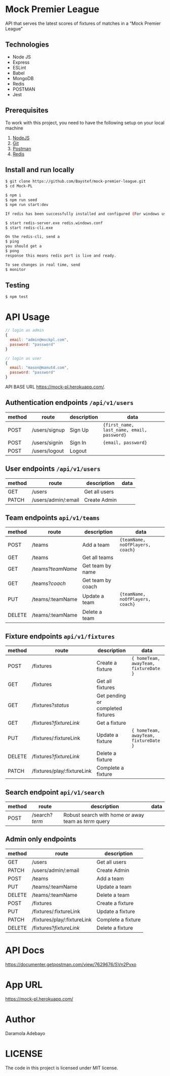 # Mock Premier League
 API that serves the latest scores of fixtures of matches in a “Mock Premier League”


## Technologies

- Node JS
- Express
- ESLint
- Babel
- MongoDB
- Redis
- POSTMAN
- Jest


## Prerequisites

To work with this project, you need to have the following setup on your local machine

1. [NodeJS](https://nodejs.org)
2. [Git](https://git-scm.com/downloads)
3. [Postman](https://www.getpostman.com/downloads)
4. [Redis](https://www.redislabs.com)

## Install and run locally

```bash
$ git clone https://github.com/Baystef/mock-premier-league.git
$ cd Mock-PL

$ npm i
$ npm run seed 
$ npm run start:dev
```
```bash
If redis has been successfully installed and configured (For windows users)

$ start redis-server.exe redis.windows.conf
$ start redis-cli.exe 

On the redis-cli, send a 
$ ping
you should get a 
$ pong 
response this means redis port is live and ready.

To see changes in real time, send
$ monitor
```
## Testing
```
$ npm test
```

# API Usage


```js
// login as admin
{
  email: "admin@mockpl.com",
  password: "password"
}

// login as user
{
  email: "mason@manutd.com",
  password: "password"
}
```

API BASE URL https://mock-pl.herokuapp.com/.

## Authentication endpoints `/api/v1/users`

| method | route        | description               | data                                          |
| ------ | ------------ | ------------------------- | ----------------------------------------------|
| POST   | /users/signup| Sign Up                   | `{first_name, last_name, email, password}`    |
| POST   | /users/signin| Sign In                   | `{email, password}`                           |
| POST   | /users/logout| Logout                    |                                               |



## User endpoints `/api/v1/users`

| method | route               | description             | data                                 |
| ------ | ------------------- | ----------------------- | ------------------------------------ |
| GET    | /users              | Get all users           |                                      |
| PATCH  | /users/admin/:email | Create Admin            |                                      |



## Team endpoints `api/v1/teams`

| method | route            | description          | data                            |
| ------ | ---------------- | -------------------- | ------------------------------- |
| POST   | /teams           | Add a team           | `{teamName, noOfPlayers, coach}`|
| GET    | /teams           | Get all teams        |                                 |
| GET    | /teams?_teamName_| Get team by name     |                                 |
| GET    | /teams?_coach_   | Get team by coach    |                                 |
| PUT    | /teams/:teamName | Update a team        | `{teamName, noOfPlayers, coach}`|
| DELETE | /teams/:teamName | Delete a team        |                                 |
           

## Fixture endpoints `api/v1/fixtures`

| method | route          | description             | data                                 |
| ------ | -------------- | ----------------------- | ------------------------------------ |
| POST   | /fixtures      | Create a fixture        | `{ homeTeam, awayTeam, fixtureDate }`|
| GET    | /fixtures      | Get all fixtures        |                                      |
| GET    | /fixtures?_status_| Get pending or completed fixtures|                          |
| GET    | /fixtures?_fixtureLink_| Get a fixture   |                                      |
| PUT    | /fixtures/:fixtureLink | Update a fixture| `{ homeTeam, awayTeam, fixtureDate }`|
| DELETE | /fixtures?_fixtureLink_| Delete a fixture|                                      |
| PATCH  | /fixtures/play/:fixtureLink| Complete a fixture|                                |


## Search endpoint `api/v1/search`

| method | route          | description             | data                                 |
| ------ | -------------- | ----------------------- | ------------------------------------ |
| POST   | /search?_term_ | Robust search with home or away team as _term_ query |         |


## Admin only endpoints 

| method | route                      | description               | 
| ------ | -------------------------- | ------------------------- |
| GET    | /users                     | Get all users             |
| PATCH  | /users/admin/:email        | Create Admin              |
| POST   | /teams                     | Add a team                |
| PUT    | /teams/:teamName           | Update a team             |
| DELETE | /teams/:teamName           | Delete a team             |
| POST   | /fixtures                  | Create a fixture          |
| PUT    | /fixtures/:fixtureLink     | Update a fixture          |
| PATCH  | /fixtures/play/:fixtureLink| Complete a fixture        |
| DELETE | /fixtures?_fixtureLink_    | Delete a fixture          |


# API Docs
https://documenter.getpostman.com/view/7629676/SVn2Pvxo
# App URL
https://mock-pl.herokuapp.com/
# Author
Daramola Adebayo
# LICENSE
The code in this project is licensed under MIT license.